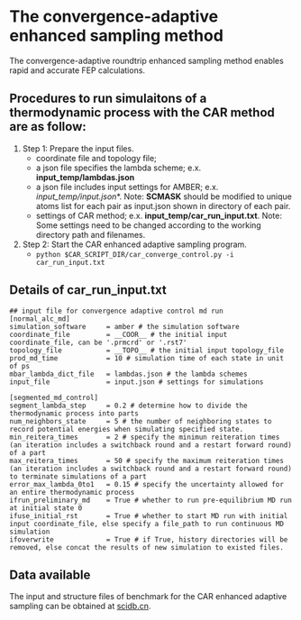 # The convergence-adaptive enhanced sampling method
The convergence-adaptive roundtrip enhanced sampling method enables rapid and accurate FEP calculations.

## Procedures to run simulaitons of a thermodynamic process with the CAR method are as follow:
1. Step 1: Prepare the input files.
    - coordinate file and topology file;
    - a json file specifies the lambda scheme; e.x. **input_temp/lambdas.json**
    - a json file includes input settings for AMBER; e.x. **input_temp/input*.json**. Note:  __SCMASK__ should be modified to unique atoms list for each pair as input.json shown in directory of each pair.
    - settings of CAR method; e.x. **input_temp/car_run_input.txt**. Note: Some settings need to be changed according to the working directory path and filenames.
2. Step 2: Start the CAR enhanced adaptive sampling program.
    - `python $CAR_SCRIPT_DIR/car_converge_control.py -i car_run_input.txt`

## Details of car_run_input.txt
```
## input file for convergence adaptive control md run
[normal_alc_md]
simulation_software     = amber # the simulation software
coordinate_file         = __COOR__ # the initial input coordinate_file, can be '.prmcrd' or '.rst7'
topology_file           = __TOPO__ # the initial input topology_file
prod_md_time            = 10 # simulation time of each state in unit of ps
mbar_lambda_dict_file   = lambdas.json # the lambda schemes
input_file              = input.json # settings for simulations

[segmented_md_control]
segment_lambda_step     = 0.2 # determine how to divide the thermodynamic process into parts
num_neighbors_state     = 5 # the number of neighboring states to record potential energies when simulating specified state.
min_reitera_times       = 2 # specify the minimun reiteration times (an iteration includes a switchback round and a restart forward round) of a part
max_reitera_times       = 50 # specify the maximum reiteration times (an iteration includes a switchback round and a restart forward round) to terminate simulations of a part
error_max_lambda_0to1   = 0.15 # specify the uncertainty allowed for an entire thermodynamic process
ifrun_preliminary_md    = True # whether to run pre-equilibrium MD run at initial state 0
ifuse_initial_rst       = True # whether to start MD run with initial input coordinate_file, else specify a file_path to run continuous MD simulation
ifoverwrite             = True # if True, history directories will be removed, else concat the results of new simulation to existed files.
```

## Data available 
The input and structure files of benchmark for the CAR enhanced adaptive sampling can be obtained at [scidb.cn](https://www.scidb.cn/s/B7VF7r).
